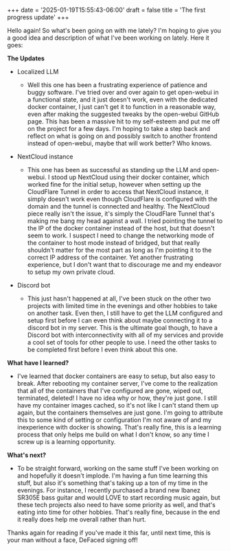 +++
date = '2025-01-19T15:55:43-06:00'
draft = false
title = 'The first progress update'
+++

Hello again! So what's been going on with me lately? I'm hoping to give you a good idea and description of what I've been working on lately. Here it goes:

**The Updates**

- Localized LLM 
	- Well this one has been a frustrating experience of patience and buggy software. I've tried over and over again to get open-webui in a functional state, and it just doesn't work, even with the dedicated docker container, I just can't get it to function in a reasonable way, even after making the suggested tweaks by the open-webui GitHub page. This has been a massive hit to my self-esteem and put me off on the project for a few days. I'm hoping to take a step back and reflect on what is going on and possibly switch to another frontend instead of open-webui, maybe that will work better? Who knows.

- NextCloud instance
	- This one has been as successful as standing up the LLM and open-webui. I stood up NextCloud using their docker container, which worked fine for the initial setup, however when setting up the CloudFlare Tunnel in order to access that NextCloud instance, it simply doesn't work even though CloudFlare is configured with the domain and the tunnel is connected and healthy. The NextCloud piece really isn't the issue, it's simply the CloudFlare Tunnel that's making me bang my head against a wall. I tried pointing the tunnel to the IP of the docker container instead of the host, but that doesn't seem to work. I suspect I need to change the networking mode of the container to host mode instead of bridged, but that really shouldn't matter for the most part as long as I'm pointing it to the correct IP address of the container. Yet another frustrating experience, but I don't want that to discourage me and my endeavor to setup my own private cloud.

- Discord bot
	- This just hasn't happened at all, I've been stuck on the other two projects with limited time in the evenings and other hobbies to take on another task. Even then, I still have to get the LLM configured and setup first before I can even think about maybe connecting it to a discord bot in my server. This is the ultimate goal though, to have a Discord bot with interconnectivity with all of my services and provide a cool set of tools for other people to use. I need the other tasks to be completed first before I even think about this one.

**What have I learned?**

- I've learned that docker containers are easy to setup, but also easy to break. After rebooting my container server, I've come to the realization that all of the containers that I've configured are gone, wiped out, terminated, deleted! I have no idea why or how, they're just gone. I still have my container images cached, so it's not like I can't stand them up again, but the containers themselves are just gone. I'm going to attribute this to some kind of setting or configuration I'm not aware of and my inexperience with docker is showing. That's really fine, this is a learning process that only helps me build on what I don't know, so any time I screw up is a learning opportunity.

**What's next?**

- To be straight forward, working on the same stuff I've been working on and hopefully it doesn't implode. I'm having a fun time learning this stuff, but also it's something that's taking up a ton of my time in the evenings. For instance, I recently purchased a brand new Ibanez SR305E bass guitar and would LOVE to start recording music again, but these tech projects also need to have some priority as well, and that's eating into time for other hobbies. That's really fine, because in the end it really does help me overall rather than hurt.

Thanks again for reading if you've made it this far, until next time, this is your man without a face, DeFaced signing off!